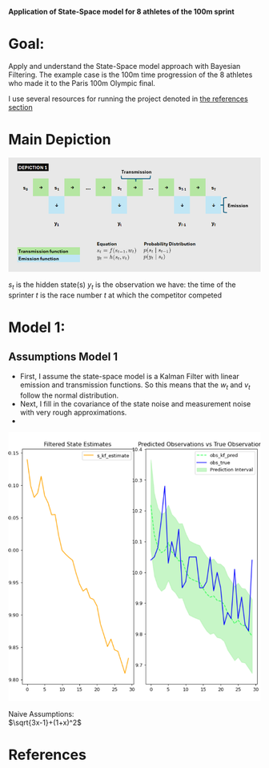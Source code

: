 **Application of State-Space model for 8 athletes of the 100m sprint**

# Goal:

Apply and understand the State-Space model approach with Bayesian Filtering. The example case is the 100m time progression of the 8 athletes who made it to the Paris 100m Olympic final.

I use several resources for running the project denoted in [the references section](#References)

# Main Depiction

![](https://github.com/V-Mitch/track_ssm/blob/master/depiction_1.png)
  
$s_t$ is the hidden state(s) 
$y_t$ is the observation we have: the time of the sprinter
$t$ is the race number $t$ at which the competitor competed
  
# Model 1:
  
## Assumptions Model 1
- First, I assume the state-space model is a Kalman Filter with linear emission and transmission functions. So this means that the $w_t$ and $v_t$ follow the normal distribution.
- Next, I fill in the covariance of the state noise and measurement noise with very rough approximations.
- 
  
![](https://github.com/V-Mitch/track_ssm/blob/master/plot_1.png)

Naive Assumptions:  
$`\sqrt{3x-1}+(1+x)^2`$

# References 